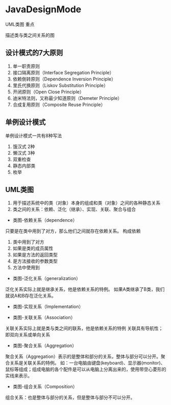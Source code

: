 # JavaDesignMode

UML类图           重点

描述类与类之间关系的图

## 设计模式的7大原则

1. 单一职责原则
2. 接口隔离原则（Interface Segregation Principle）
3. 依赖倒转原则（Dependence Inversion Principle）
4. 里氏代换原则（Liskov Substitution Principle）
5. 开闭原则（Open Close Principle）
6. 迪米特法则，又称最少知道原则（Demeter Principle）
7. 合成复用原则（Composite Reuse Principle）

## 单例设计模式

单例设计模式一共有8种写法

1. 饿汉式 2种
2. 懒汉式 3种
3. 双重检查
4. 静态内部类
5. 枚举

## UML类图

1. 用于描述系统中的类（对象）本身的组成和类（对象）之间的各种静态关系
2. 类之间的关系：依赖、泛化（继承）、实现、关联、聚合与组合

* 类图-依赖关系（dependence）

只要是在类中用到了对方，那么他们之间就存在依赖关系。
构成依赖

1. 类中用到了对方
2. 如果是类的成员属性
3. 如果是方法的返回类型
4. 是方法接收的参数类型
5. 方法中使用到

* 类图-泛化关系（generalization）

泛化关系实际上就是继承关系，他是依赖关系的特例。
如果A类继承了B类，我们就说A和B存在泛化关系。

* 类图-实现关系（Implementation）

* 类图-关联关系（Association）

关联关系实际上就是类与类之间的联系，他是依赖关系的特例
关联具有导航性；即双向关系或单向关系

* 类图-聚合关系（Aggregation）

聚合关系（Aggregation）表示的是整体和部分的关系，整体与部分可以分开。聚合关系是关联关系的特例。
如：一台电脑由键盘(keyboard)、显示器(monitor)、鼠标等组成；组成电脑的各个配件是可以从电脑上分离出来的，使用带空心菱形的实线来表示。

* 类图-组合关系（Composition）

组合关系：也是整体与部分的关系，但是整体与部分不可以分开。


























